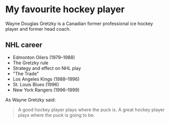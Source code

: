 # My favourite hockey player

Wayne Douglas Gretzky is a Canadian former professional ice hockey player and former head coach.

## NHL career

* Edmonton Oilers (1979–1988)
* The Gretzky rule
* Strategy and effect on NHL play
* "The Trade"
* Los Angeles Kings (1988–1996)
* St. Louis Blues (1996)
* New York Rangers (1996–1999)


As Wayne Gretzky said:

> A good hockey player plays where the puck is.
> A great hockey player plays where the puck is going to be.

